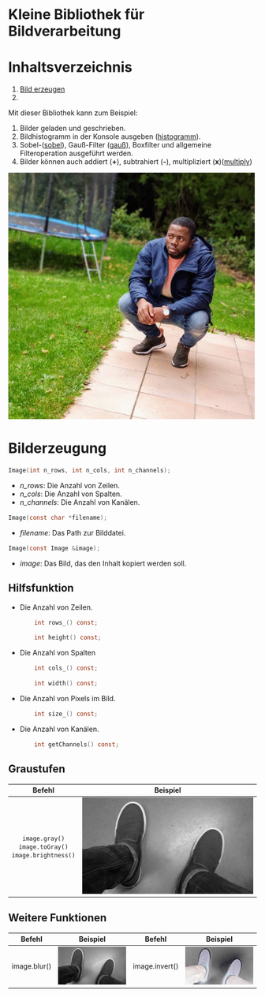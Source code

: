 # Kleine Bibliothek für Bildverarbeitung

# Inhaltsverzeichnis
1. [Bild erzeugen](#Bilderzeugung)
2. 
Mit dieser Bibliothek kann zum Beispiel:

1. Bilder geladen und geschrieben.
2. Bildhistogramm in der Konsole ausgeben ([histogramm](data/screenshot.png)).
3. Sobel-([sobel](data/sobel.png)), Gauß-Filter ([gauß](data/gaussian_blur.png)), Boxfilter und allgemeine
   Filteroperation ausgeführt werden.
4. Bilder können auch addiert (**+**), subtrahiert (**-**), multipliziert (**x**)([multiply](data/corner.png))

[comment]: <> (![git]&#40;data/gif.gif&#41;)
![git](data/video.gif)

# Bilderzeugung <a name="Bilderzeugung"></a>

```c
Image(int n_rows, int n_cols, int n_channels);
```

- *n_rows*: Die Anzahl von Zeilen.
- *n_cols*: Die Anzahl von Spalten.
- *n_channels*: Die Anzahl von Kanälen.

```c
Image(const char *filename);
```

- *filename*: Das Path zur Bilddatei.

```c
Image(const Image &image);
```

- *image*: Das Bild, das den Inhalt kopiert werden soll.

## Hilfsfunktion

- Die Anzahl von Zeilen.
    ```c 
        int rows_() const;
    ```
    ```c  
        int height() const;
    ```
- Die Anzahl von Spalten
    ```c
        int cols_() const;
    ```
    ```c
        int width() const;
    ```
- Die Anzahl von Pixels im Bild.
    ```c
        int size_() const;
    ```
- Die Anzahl von Kanälen.
    ```c
        int getChannels() const;
    ```

## Graustufen

| Befehl | Beispiel |
|:---: |---|
| `image.gray()` <br>  `image.toGray()`  <br> `image.brightness()`  | ![gray](data/gray.png) |

## Weitere Funktionen

| Befehl | Beispiel | Befehl | Beispiel |
| :---: | :---: | :---: | :---: |
| image.blur() | ![blur](data/blur.png) | image.invert() | ![invert](data/invert.png)
